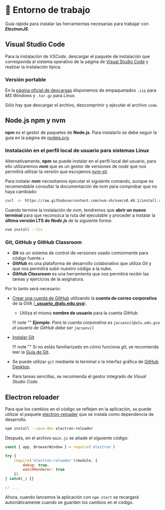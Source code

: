 # 🔧 Entorno de trabajo

Guía rápida para instalar las herramientas necesarias para trabajar con _**ElectronJS**_.

## Visual Studio Code

Para la instalación de _VSCode_, descargar el paquete de instalación que corresponda al sistema operativo de la página de [Visual Studio Code](https://code.visualstudio.com/Download) y realizar la instalación típica.

### Versión portable

En la [página oficial de descargas](https://code.visualstudio.com/#alt-downloads) disponemos de empaquetados `.zip` para _MS Windows_ y `.tar.gz` para _Linux_.

Sólo hay que descargar el archivo, descomprimir y ejecutar el archivo `code`.

## Node.js npm y nvm

**npm** es el gestor de paquetes de **Node.js**. Para instalarlo se debe seguir la guía en la página de [nodejs.org](https://nodejs.org/es/download/package-manager/).

### Instalación en el perfil local de usuario para sistemas Linux

Alternativamente, **npm** se puede instalar en el perfil local del usuario, para ello utilizaremos ***nvm*** que es un gestor de versiones de *node* que nos permitirá utilizar la versión que escojamos [nvm-sh](https://github.com/nvm-sh/nvm#installation-and-update)

Para instalar ***nvm*** necesitamos ejecutar el siguiente comando, aunque es recomendable consultar la documentación de *nvm* para comprobar que no haya cambiado:

```bash title="Terminal"
curl -o- https://raw.githubusercontent.com/nvm-sh/nvm/v0.40.1/install.sh | bash
```

Cuando termine la instalación de *nvm*, tendremos que **abrir un nuevo terminal** para que reconozca la ruta del ejecutable y proceder a instalar la **última versión LTS de *Node.js*** de la siguiente forma:

```bash title="Terminal"
nvm install --lts
```

### Git, GitHub y GitHub Classroom

- _**Git**_ es un sistema de control de versiones usado comúnmente para código fuente.+
- _**GitHub**_ es una plataforma de desarrollo colaborativo que utiliza _Git_ y que nos permitirá subir nuestro código a la nube.
- _**GitHub Classroom**_ es una herramienta que nos permitirá recibir las tareas y ejercicios de la asignatura.

Por lo tanto será necesario:

- [Crear una cuenta de GitHub](https://github.com/) utilizando la **cuenta de correo corporativa** de la GVA (**_usuario_@alu.edu.gva**).
    * Utiliza el mismo **nombre de usuario** para la cuenta _GitHub_.

    !!! note ""
        _**Ejemplo**: Para la cuenta corporativa es `jacsanvil@alu.edu.gva` el usuario de GitHub debe ser `jacsanvil`_

- [Instalar Git](https://github.com/git-guides/install-git)

    !!! note ""
        Si no estás familiarizado en cómo funciona _git_, se recomienda leer la [Guía de Git](https://github.com/git-guides/). 
    
- Se puede utilizar `git` mediante la terminal o la interfaz gráfica de [GitHub Desktop](https://desktop.github.com/).

- Para tareas sencillas, se recomienda el gestor integrado de _Visual Studio Code_.    

## Electron reloader

Para que los cambios en el código se reflejen en la aplicación, se puede utilizar el paquete [electron-reloader](https://www.npmjs.com/package/electron-reloader) que se instala como dependencia de desarrollo.

```bash title="Terminal"
npm install --save-dev electron-reloader
```

Después, en el archivo `main.js` se añade el siguiente código:

```js title="main.js" linenums="1"
const { app, BrowserWindow } = require('electron')

try {
    require('electron-reloader')(module, {
        debug: true,
        watchRenderer: true
    })
} catch(_) {}

// ...
```

Ahora, cuando lancemos la aplicación con `npm start` se recargará automáticamente cuando se guarden los cambios en el código.
